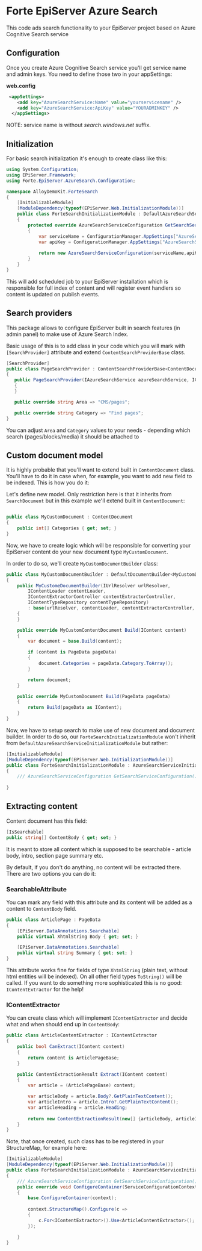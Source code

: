 # Forte EpiServer Azure Search

This code ads search functionality to your EpiServer project based on Azure Cognitive Search service

## Configuration

Once you create Azure Cognitive Search service you'll get service name and admin keys. 
You need to define those two in your appSettings:

**web.config**

```xml
 <appSettings>
    <add key="AzureSearchService:Name" value="yourservicename" />
    <add key="AzureSearchService:ApiKey" value="YOURADMINKEY" />
  </appSettings>
``` 

NOTE: service name is without _search.windows.net_ suffix.

## Initialization

For basic search initialization it's enough to create class like this:

```c#
using System.Configuration;
using EPiServer.Framework;
using Forte.EpiServer.AzureSearch.Configuration;

namespace AlloyDemoKit.ForteSearch
{
    [InitializableModule]
    [ModuleDependency(typeof(EPiServer.Web.InitializationModule))]
    public class ForteSearchInitializationModule : DefaultAzureSearchServiceInitializationModule
    {
        protected override AzureSearchServiceConfiguration GetSearchServiceConfiguration()
        {
            var serviceName = ConfigurationManager.AppSettings["AzureSearchService:Name"];
            var apiKey = ConfigurationManager.AppSettings["AzureSearchService:ApiKey"];
            
            return new AzureSearchServiceConfiguration(serviceName,apiKey);
        }
    }
}
```

This will add scheduled job to your EpiServer installation which is responsible for full index of content 
and will register event handlers so content is updated on publish events. 

## Search providers

 This package allows to configure EpiServer built in search features (in admin panel) to make use of Azure Search Index. 
 
 Basic usage of this is to add class in your code which you will mark with `[SearchProvider]` attribute and extend `ContentSearchProviderBase` class.
 
 ```c#
[SearchProvider]
public class PageSearchProvider : ContentSearchProviderBase<ContentDocument>
{
    public PageSearchProvider(IAzureSearchService azureSearchService, IContentLanguageAccessor contentLanguageAccessor) : base(azureSearchService, contentLanguageAccessor)
    {
    }

    public override string Area => "CMS/pages";

    public override string Category => "Find pages";
}
```

You can adjust `Area` and `Category` values to your needs - depending which search (pages/blocks/media) it should be attached to 
## Custom document model

It is highly probable that you'll want to extend built in `ContentDocument` class. You'll have to do it in case when, for example, you want to add new field to be indexed. This is how you do it:

Let's define new model. Only restriction here is that it inherits from `SearchDocument` but in this example we'll extend built in `ContentDocument`:

```c#

public class MyCustomDocument : ContentDocument
{
    public int[] Categories { get; set; }
}
```

Now, we have to create logic which will be responsible for converting your EpiServer content do your new document type `MyCustomDocument`. 

In order to do so, we'll create `MyCustomDocumentBuilder` class:

```c#
public class MyCustomDocumentBuilder : DefaultDocumentBuilder<MyCustomDocument>
{
    public MyCustomeDocumentBuilder(IUrlResolver urlResolver, 
        IContentLoader contentLoader, 
        IContentExtractorController contentExtractorController,
        IContentTypeRepository contentTypeRepository)
        : base(urlResolver, contentLoader, contentExtractorController, contentTypeRepository)
    {
    }

    public override MyCustomContentDocument Build(IContent content)
    {
        var document = base.Build(content);

        if (content is PageData pageData)
        {
            document.Categories = pageData.Category.ToArray();
        }

        return document;
    }

    public override MyCustomDocument Build(PageData pageData)
    {
        return Build(pageData as IContent);
    }
}
``` 

Now, we have to setup search to make use of new document and document builder. In order to do so, our `ForteSearchInitializationModule` won't inherit from `DefaultAzureSearchServiceInitializationModule` but rather:

```c#
[InitializableModule]
[ModuleDependency(typeof(EPiServer.Web.InitializationModule))]
public class ForteSearchInitializationModule : AzureSearchServiceInitializationModule<MyCustomDocument, MyCustomDocumentBuilder>
{
    /// AzureSearchServiceConfiguration GetSearchServiceConfiguration() goes here as before
 
}
```

## Extracting content

Content document has this field:

```c#
[IsSearchable]
public string[] ContentBody { get; set; }
```

It is meant to store all content which is supposed to be searchable - article body, intro, section page summary etc.

By default, if you don't do anything, no content will be extracted there. There are two options you can do it:

### SearchableAttribute

You can mark any field with this attribute and its content will be added as a content to `ContentBody` field.

```c#
public class ArticlePage : PageData
{
    [EPiServer.DataAnnotations.Searchable]
    public virtual XhtmlString Body { get; set; }

    [EPiServer.DataAnnotations.Searchable]
    public virtual string Summary { get; set; }
}
```

This attribute works fine for fields of type `XhtmlString` (plain text, without html entities will be indexed). On all other field types `ToString()` will be called. If you want to do something more sophisticated this is no good: `IContentExtractor` for the help!

### IContentExtractor

You can create class which will implement `IContentExtractor` and decide what and when should end up in `ContentBody`:

```c#
public class ArticleContentExtractor : IContentExtractor
{
    public bool CanExtract(IContent content)
    {
        return content is ArticlePageBase;
    }

    public ContentExtractionResult Extract(IContent content)
    {
        var article = (ArticlePageBase) content;

        var articleBody = article.Body?.GetPlainTextContent();
        var articleIntro = article.Intro?.GetPlainTextContent();
        var articleHeading = article.Heading;
        
        return new ContentExtractionResult(new[] {articleBody, articleIntro, articleHeading}, null);
    }
}
```

Note, that once created, such class has to be registered in your StructureMap, for example here:

```c#
[InitializableModule]
[ModuleDependency(typeof(EPiServer.Web.InitializationModule))]
public class ForteSearchInitializationModule : AzureSearchServiceInitializationModule<MyCustomDocument, MyCustomDocumentBuilder>
{
    /// AzureSearchServiceConfiguration GetSearchServiceConfiguration() goes here as before
    public override void ConfigureContainer(ServiceConfigurationContext context)
    {
        base.ConfigureContainer(context);
         
        context.StructureMap().Configure(c =>
        {
            c.For<IContentExtractor>().Use<ArticleContentExtractor>();
        });

    }
}
```
